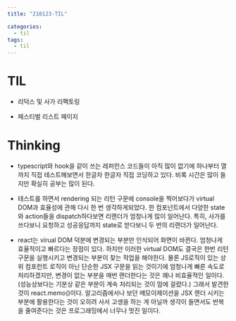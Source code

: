 ```yaml
---
title: "210123-TIL"

categories:
  - til
tags:
  - til
---
```


# TIL

- 리덕스 및 사가 리팩토링

- 페스티벌 리스트 페이지

# Thinking

- typescript와 hook을 같이 쓰는 레퍼런스 코드들이 아직 많이 없기에 하나부터 열까지 직접 테스트해보면서 한글자 한글자 직접 코딩하고 있다. 비록 시간은 많이 들지만 확실히 공부는 많이 된다.

- 테스트를 하면서 rendering 되는 리턴 구문에 console을 찍어보다가 virtual DOM과 효율성에 관해 다시 한 번 생각하게되었다. 한 컴포넌트에서 다양한 state와 action들을 dispatch하다보면 리랜더가 엄청나게 많이 일어난다. 특히, 사가를 쓰다보니 요청하고 성공응답까지 state로 받다보니 두 번의 리랜더가 일어난다.

- react는 virual DOM 덕분에 변경되는 부분만 인식되어 화면이 바뀐다. 엄청나게 효율적이고 빠르다는 장점이 있다. 하지만 이러한 virtual DOM도 결국은 한번 리턴 구문을 실행시키고 변경되는 부분이 찾는 작업을 해야한다. 물론 JS로직이 있는 상위 컴포런트 로직이 아닌 단순한 JSX 구문을 읽는 것이기에 엄청나게 빠른 속도로 처리하겠지만, 변경이 없는 부분을 매번 랜더한다는 것은 꽤나 비효율적인 일이다. (성능상보다는 기분상 같은 부분이 계속 처리되는 것이 맘에 걸렸다.) 그래서 발견한 것이 react.memo()이다. 알고리즘에서나 보던 메모이제이션을 JSX 랜더 시키는 부분에 활용한다는 것이 오히려 사서 고생을 하는 게 아닐까 생각이 들면서도 반복을 줄여준다는 것은 프로그래밍에서 너무나 멋진 일이다.
